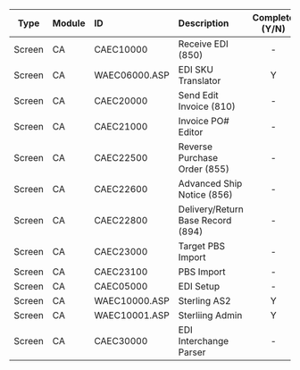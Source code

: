 Type | Module | ID | Description | Complete (Y/N) |
:---:|---|:---|:---|:---:|
Screen | CA | CAEC10000 | Receive EDI (850) | - | 
Screen | CA | WAEC06000.ASP | EDI SKU Translator | Y | 
Screen | CA | CAEC20000 | Send Edit Invoice (810) | - | 
Screen | CA | CAEC21000 | Invoice PO# Editor | - | 
Screen | CA | CAEC22500 | Reverse Purchase Order (855) | - | 
Screen | CA | CAEC22600 | Advanced Ship Notice (856) | - | 
Screen | CA | CAEC22800 | Delivery/Return Base Record (894) | - | 
Screen | CA | CAEC23000 | Target PBS Import | - | 
Screen | CA | CAEC23100 | PBS Import | - | 
Screen | CA | CAEC05000 | EDI Setup | - | 
Screen | CA | WAEC10000.ASP | Sterling  AS2 | Y | 
Screen | CA | WAEC10001.ASP | Sterliing Admin | Y | 
Screen | CA | CAEC30000 | EDI Interchange Parser | - | 